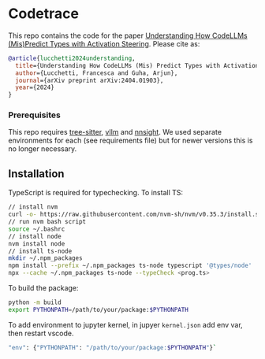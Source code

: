 # Codetrace

This repo contains the code for the paper [Understanding How CodeLLMs (Mis)Predict Types with Activation Steering](https://arxiv.org/abs/2404.01903). Please cite as:

```bibtex
@article{lucchetti2024understanding,
  title={Understanding How CodeLLMs (Mis) Predict Types with Activation Steering},
  author={Lucchetti, Francesca and Guha, Arjun},
  journal={arXiv preprint arXiv:2404.01903},
  year={2024}
}
```

### Prerequisites

This repo requires [tree-sitter](https://tree-sitter.github.io/tree-sitter/), [vllm](https://github.com/vllm-project/vllm) and [nnsight](https://nnsight.net/). We used separate environments for each (see requirements file)
but for newer versions this is no longer necessary.

## Installation

TypeScript is required for typechecking. To install TS:

```bash
// install nvm
curl -o- https://raw.githubusercontent.com/nvm-sh/nvm/v0.35.3/install.sh | bash
// run nvm bash script
source ~/.bashrc
// install node
nvm install node
// install ts-node
mkdir ~/.npm_packages
npm install --prefix ~/.npm_packages ts-node typescript '@types/node'
npx --cache ~/.npm_packages ts-node --typeCheck <prog.ts>
```

To build the package:
```bash
python -m build
export PYTHONPATH=/path/to/your/package:$PYTHONPATH
```

To add environment to jupyter kernel, in jupyer `kernel.json` add env var, then restart vscode.
```bash
"env": {"PYTHONPATH": "/path/to/your/package:$PYTHONPATH"}`
```